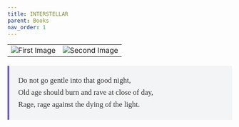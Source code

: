 ```yaml
---
title: INTERSTELLAR
parent: Books
nav_order: 1
---
```


<table>
  <tr>
    <td><img src="https://deepbytesblog.s3.bitiful.net/INTERSTELLAR-1.jpg" alt="First Image" /></td>
    <td><img src="https://deepbytesblog.s3.bitiful.net/INTERSTELLAR-2.jpg" alt="Second Image" /></td>
  </tr>
</table>

<style>
  .poem {
    background-color: #f3f4f6;
    border-left: 4px solid #6a5acd;
    padding: 20px;
    font-family: 'Georgia', serif;
    line-height: 1.6;
    max-width: 600px;
    margin: 20px auto;
    color: #333;
    font-size: 1.2em;
  }

  .poem p {
    margin: 0;
  }
</style>

<div class="poem">
    <p>Do not go gentle into that good night,</p>
    <p>Old age should burn and rave at close of day,</p>
    <p>Rage, rage against the dying of the light.</p>
</div>

